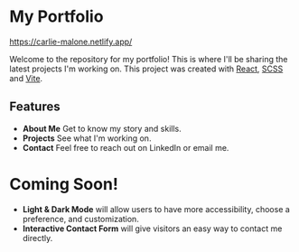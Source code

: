 # My Portfolio

https://carlie-malone.netlify.app/

Welcome to the repository for my portfolio! This is where I'll be sharing the latest projects I'm working on. This project was created with [React](https://reactjs.org/), [SCSS](https://sass-lang.com/) and [Vite](https://vitejs.dev/guide/). 

## Features
- **About Me** Get to know my story and skills.
- **Projects** See what I'm working on.
- **Contact** Feel free to reach out on LinkedIn or email me.

# Coming Soon!
- **Light & Dark Mode** will allow users to have more accessibility, choose a preference, and customization. 
- **Interactive Contact Form** will give visitors an easy way to contact me directly.
<!-- - add seemless transition between pages -->

<!-- {color scheme, describe buttons, talk about what the features do} -->
